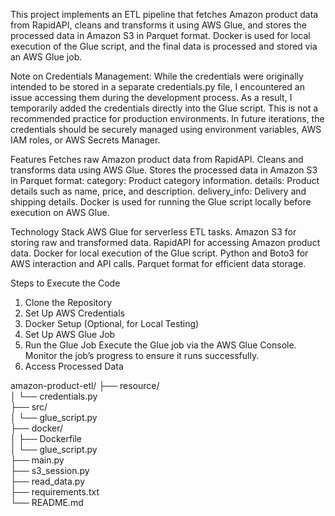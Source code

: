 This project implements an ETL pipeline that fetches Amazon product data from RapidAPI, cleans and transforms it using AWS Glue, and stores the processed data in Amazon S3 in Parquet format. Docker is used for local execution of the Glue script, and the final data is processed and stored via an AWS Glue job.

Note on Credentials Management:
While the credentials were originally intended to be stored in a separate credentials.py file, I encountered an issue accessing them during the development process. As a result, I temporarily added the credentials directly into the Glue script. This is not a recommended practice for production environments. In future iterations, the credentials should be securely managed using environment variables, AWS IAM roles, or AWS Secrets Manager.

Features
Fetches raw Amazon product data from RapidAPI.
Cleans and transforms data using AWS Glue.
Stores the processed data in Amazon S3 in Parquet format:
      category: Product category information.
      details: Product details such as name, price, and description.
      delivery_info: Delivery and shipping details.
Docker is used for running the Glue script locally before execution on AWS Glue.

Technology Stack
AWS Glue for serverless ETL tasks.
Amazon S3 for storing raw and transformed data.
RapidAPI for accessing Amazon product data.
Docker for local execution of the Glue script.
Python and Boto3 for AWS interaction and API calls.
Parquet format for efficient data storage.


Steps to Execute the Code
1. Clone the Repository
2. Set Up AWS Credentials
3. Docker Setup (Optional, for Local Testing)
4. Set Up AWS Glue Job
5. Run the Glue Job
  Execute the Glue job via the AWS Glue Console. Monitor the job’s progress to ensure it runs successfully.
6. Access Processed Data

amazon-product-etl/
├── resource/                  
│   └── credentials.py         
├── src/                      
│   └── glue_script.py         
├── docker/                   
│   ├── Dockerfile             
│   └── glue_script.py         
├── main.py                    
├── s3_session.py              
├── read_data.py               
├── requirements.txt           
└── README.md                  

        

